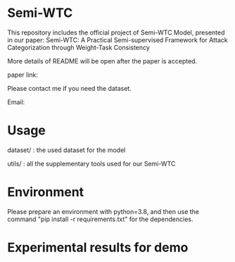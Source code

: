 # Semi-WTC
This repository includes the official project of Semi-WTC Model, presented in our paper: Semi-WTC: A Practical Semi-supervised Framework for Attack Categorization through Weight-Task Consistency

More details of README will be open after the paper is accepted.

paper link:

Please contact me if you need the dataset.

Email:


# Usage

dataset/ : the used dataset for the model

utils/ : all the supplementary tools used for our Semi-WTC


# Environment

Please prepare an environment with python=3.8, and then use the command "pip install -r requirements.txt" for the dependencies.

# Experimental results for demo

